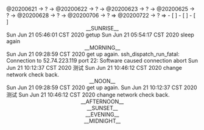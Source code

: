 <link rel="stylesheet"  type="text/css" href="./css/activity.css"/>
<TODO>@20200621 → ? → @20200622 → ? → @20200623 → ? → @20200625 → ? → @20200628 → ? → @20200706 → ? ⇒ @20200722 → ? ⇒ </TODO>
- [ ]    
- [ ]    
- [ ]    

<center><timeblock>__SUNRISE__</timeblock></center>
<action>Sun Jun 21 05:46:01 CST 2020 getup</action>
<action>Sun Jun 21 05:54:17 CST 2020 sleep again</action>
<center><timeblock>__MORNING__</timeblock></center>
<action>Sun Jun 21 09:28:59 CST 2020 get up again.</action>
ssh_dispatch_run_fatal: Connection to 52.74.223.119 port 22: Software caused connection abort
<action>Sun Jun 21 10:12:37 CST 2020 测试</action>
<action>Sun Jun 21 10:46:12 CST 2020 change network check back.</action>
<center><timeblock>__NOON__</timeblock></center>
<action>Sun Jun 21 09:28:59 CST 2020 get up again.</action>
<action>Sun Jun 21 10:12:37 CST 2020 测试</action>
<action>Sun Jun 21 10:46:12 CST 2020 change network check back.</action>
<center><timeblock>__AFTERNOON__</timeblock></center>
<center><timeblock>__SUNSET__</timeblock></center>
<center><timeblock>__EVENING__</timeblock></center>
<center><timeblock>__MIDNIGHT__</timeblock></center>
